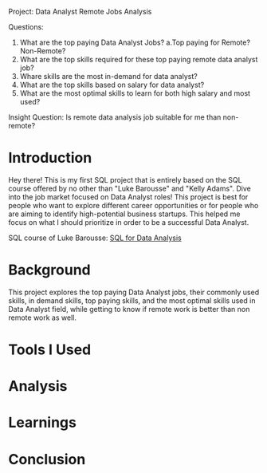 Project: Data Analyst Remote Jobs Analysis

Questions:
1. What are the top paying Data Analyst Jobs?
   a.Top paying for Remote? Non-Remote?
2. What are the top skills required for these top paying remote data analyst job?
3. Whare skills are the most in-demand for data analyst?
4. What are the top skills based on salary for data analyst?
5. What are the most optimal skills to learn for both high salary and most used?

Insight Question: Is remote data analysis job suitable for me than non-remote?



# Introduction
Hey there! This is my first SQL project that is entirely based on the SQL course offered by no other than "Luke Barousse" and "Kelly Adams". Dive into the job market focused on Data Analyst roles! This project is best for people who want to explore different career opportunities or for people who are aiming to identify high-potential business startups. This helped me focus on what I should prioritize in order to be a successful Data Analyst. 

SQL course of Luke Barousse: [SQL for Data Analysis](https://www.lukebarousse.com/sql)



# Background
This project explores the top paying Data Analyst jobs, their commonly used skills, in demand skills, top paying skills, and the most optimal skills used in Data Analyst field, while getting to know if remote work is better than non remote work as well.

# Tools I Used

# Analysis

# Learnings

# Conclusion
